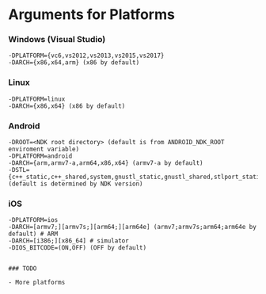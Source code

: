 # Arguments for Platforms


### Windows (Visual Studio)

```
-DPLATFORM={vc6,vs2012,vs2013,vs2015,vs2017}
-DARCH={x86,x64,arm} (x86 by default)
```


### Linux

```
-DPLATFORM=linux
-DARCH={x86,x64} (x86 by default)
```


### Android

```
-DROOT=<NDK root directory> (default is from ANDROID_NDK_ROOT enviroment variable)
-DPLATFORM=android
-DARCH={arm,armv7-a,arm64,x86,x64} (armv7-a by default)
-DSTL={c++_static,c++_shared,system,gnustl_static,gnustl_shared,stlport_static,stlport_shared,gabi++_static,gabi++_shared} (default is determined by NDK version)
```


### iOS

```
-DPLATFORM=ios
-DARCH=[armv7;][armv7s;][arm64;][arm64e] (armv7;armv7s;arm64;arm64e by default) # ARM
-DARCH=[i386;][x86_64] # simulator
-DIOS_BITCODE=(ON,OFF) (OFF by default)


### TODO

- More platforms
